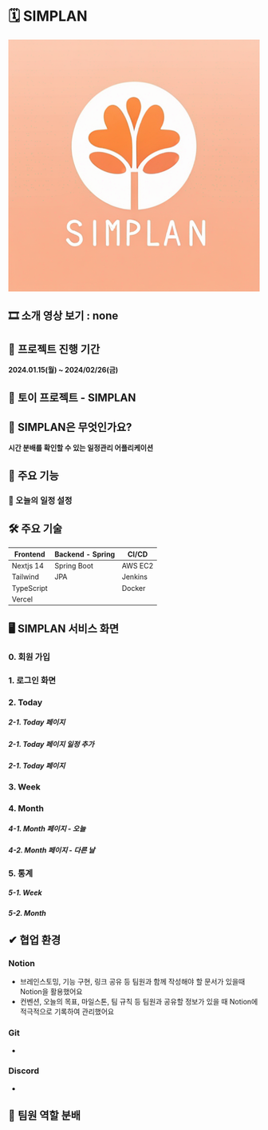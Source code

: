 # 🗓️ SIMPLAN

![image](https://github.com/cjfal2/SIMPLAN_next/blob/master/pictures/simplan_logo.png)

## 🎞 소개 영상 보기 : none

## 📆 프로젝트 진행 기간

**2024.01.15(월) ~ 2024/02/26(금)**

## 🐉 토이 프로젝트 - SIMPLAN

## 📖 SIMPLAN은 무엇인가요?

**시간 분배를 확인할 수 있는 일정관리 어플리케이션**

## 💜 주요 기능

### 🔎 오늘의 일정 설정



## 🛠 주요 기술

| Frontend   | Backend - Spring            | CI/CD          |
| ---------- | --------------------------- | -------------- |
| Nextjs 14  | Spring Boot                 | AWS EC2        |
| Tailwind   | JPA                         | Jenkins        |
| TypeScript |                             | Docker         |
| Vercel     |                             |                |


## 🖥️ SIMPLAN 서비스 화면 
### 0. 회원 가입

### 1. 로그인 화면 

### 2. Today 

##### 2-1. Today 페이지

##### 2-1. Today 페이지 일정 추가

##### 2-1. Today 페이지

### 3. Week

### 4. Month

##### 4-1. Month 페이지 - 오늘

##### 4-2. Month 페이지 - 다른 날

### 5. 통계

##### 5-1. Week

##### 5-2. Month


## ✔ 협업 환경

### Notion

- 브레인스토밍, 기능 구현, 링크 공유 등 팀원과 함께 작성해야 할 문서가 있을때 Notion을 활용했어요
- 컨벤션, 오늘의 목표, 마일스톤, 팀 규칙 등 팀원과 공유할 정보가 있을 때 Notion에 적극적으로 기록하여 관리했어요

### Git

- 

### Discord

- 

## 👩 팀원 역할 분배


